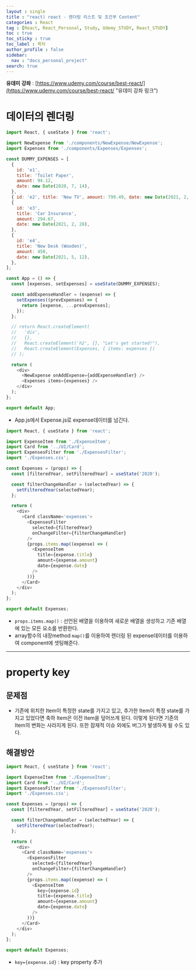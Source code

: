 ```yaml
---
layout : single
title : "react) react - 렌더링 리스트 및 조건부 Content"
categories : React
tag : [React, React_Personal, Study, Udemy_STUDY, React_STUDY]
toc : true
toc_sticky : true
toc_label : 목차
author_profile : false
sidebar:
  nav : "docs_personal_project"
search: true
---
```


**유데미 강좌** : [https://www.udemy.com/course/best-react/](https://www.udemy.com/course/best-react/ "유데미 강좌 링크")

# 데이터의 렌더링

```javascript
import React, { useState } from 'react';

import NewExpense from './components/NewExpense/NewExpense';
import Expenses from './components/Expenses/Expenses';

const DUMMY_EXPENSES = [
  {
    id: 'e1',
    title: 'Toilet Paper',
    amount: 94.12,
    date: new Date(2020, 7, 14),
  },
  { id: 'e2', title: 'New TV', amount: 799.49, date: new Date(2021, 2, 12) },
  {
    id: 'e3',
    title: 'Car Insurance',
    amount: 294.67,
    date: new Date(2021, 2, 28),
  },
  {
    id: 'e4',
    title: 'New Desk (Wooden)',
    amount: 450,
    date: new Date(2021, 5, 12),
  },
];

const App = () => {
  const [expenses, setExpenses] = useState(DUMMY_EXPENSES);

  const addExpenseHandler = (expense) => {
    setExpenses((prevExpenses) => {
      return [expense, ...prevExpenses];
    });
  };

  // return React.createElement(
  //   'div',
  //   {},
  //   React.createElement('h2', {}, "Let's get started!"),
  //   React.createElement(Expenses, { items: expenses })
  // );

  return (
    <div>
      <NewExpense onAddExpense={addExpenseHandler} />
      <Expenses items={expenses} />
    </div>
  );
};

export default App;
```

- App.js에서 Expense.js로 expense데이터를 넘긴다.

```javascript
import React, { useState } from 'react';

import ExpenseItem from './ExpenseItem';
import Card from '../UI/Card';
import ExpensesFilter from './ExpensesFilter';
import './Expenses.css';

const Expenses = (props) => {
  const [filteredYear, setFilteredYear] = useState('2020');

  const filterChangeHandler = (selectedYear) => {
    setFilteredYear(selectedYear);
  };

  return (
    <div>
      <Card className='expenses'>
        <ExpensesFilter
          selected={filteredYear}
          onChangeFilter={filterChangeHandler}
        />
        {props.items.map((expense) => (
          <ExpenseItem
            title={expense.title}
            amount={expense.amount}
            date={expense.date}
          />
        ))}
      </Card>
    </div>
  );
};

export default Expenses;
```
- `props.items.map()` : 선언된 배열을 이용하여 새로운 배열을 생성하고 기존 배열에 있는 모든 요소를 반환한다.
- array함수의 내장method `map()`를 이용하여 렌더링 된 expense데이터를 이용하여 <ExpenseItem> component에 셋팅해준다.

---

# property key
## 문제점
- 기존에 위치한 Item이 특정한 state를 가지고 있고, 추가한 Item이 특정 state를 가지고 있었다면 축하 Item은 이전 Item을 덮어쓰게 된다. 이렇게 된다면 기존의 Item의 변화는 사라지게 된다. 또한 잠재적 이슈 외에도 버그가 발생하게 될 수도 있다.

## 해결방안
```javascript
import React, { useState } from 'react';

import ExpenseItem from './ExpenseItem';
import Card from '../UI/Card';
import ExpensesFilter from './ExpensesFilter';
import './Expenses.css';

const Expenses = (props) => {
  const [filteredYear, setFilteredYear] = useState('2020');

  const filterChangeHandler = (selectedYear) => {
    setFilteredYear(selectedYear);
  };

  return (
    <div>
      <Card className='expenses'>
        <ExpensesFilter
          selected={filteredYear}
          onChangeFilter={filterChangeHandler}
        />
        {props.items.map((expense) => (
          <ExpenseItem
            key={expense.id}
            title={expense.title}
            amount={expense.amount}
            date={expense.date}
          />
        ))}
      </Card>
    </div>
  );
};

export default Expenses;
```
- `key={expense.id}` : key property 추가
